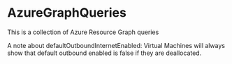 # AzureGraphQueries
This is a collection of Azure Resource Graph queries

A note about defaultOutboundInternetEnabled:
Virtual Machines will always show that default outbound enabled is false if they are deallocated.
